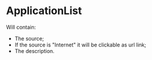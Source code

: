 # ApplicationList
 Will contain:
 * The source;
 * If the source is "Internet" it will be clickable as url link;
 * The description.
